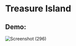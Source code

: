 # Treasure Island

## Demo:
![Screenshot (296)](https://user-images.githubusercontent.com/52018183/103614532-91896c80-4f07-11eb-8517-5490eb9510e6.png)
